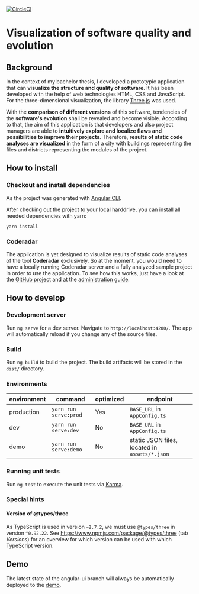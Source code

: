[![CircleCI](https://circleci.com/gh/pschild/CodeRadarVisualization/tree/angular-ui.svg?style=svg)](https://circleci.com/gh/pschild/CodeRadarVisualization/tree/angular-ui)

# Visualization of software quality and evolution

## Background
In the context of my bachelor thesis, I developed a prototypic application that can **visualize the structure and quality of software**. It has been developed with the help of web technologies HTML, CSS and JavaScript. For the three-dimensional visualization, the library [Three.js](https://github.com/mrdoob/three.js/) was used.

With the **comparison of different versions** of this software, tendencies of the **software's evolution** shall be revealed and become visible.
According to that, the aim of this application is that developers and also project managers are able to **intuitively explore and localize flaws and possibilities to improve their projects**.
Therefore, **results of static code analyses are visualized** in the form of a city with buildings representing the files and districts representing the modules of the project.

## How to install
### Checkout and install dependencies
As the project was generated with [Angular CLI](https://github.com/angular/angular-cli).

After checking out the project to your local harddrive, you can install all needed dependencies with yarn:
```
yarn install
```

### Coderadar
The application is yet designed to visualize results of static code analyses of the tool **Coderadar** exclusively. So at the moment, you would need to have a locally running Coderadar server and a fully analyzed sample project in order to use the application.
To see how this works, just have a look at the [GitHub project](https://github.com/reflectoring/coderadar) and at the [administration guide](http://www.reflectoring.io/coderadar/current/docs/admin.html).

## How to develop
### Development server
Run `ng serve` for a dev server. Navigate to `http://localhost:4200/`. The app will automatically reload if you change any of the source files.

### Build
Run `ng build` to build the project. The build artifacts will be stored in the `dist/` directory.

### Environments
| environment | command               | optimized | endpoint                                      |
|-------------|-----------------------|-----------|-----------------------------------------------|
| production  | `yarn run serve:prod` | Yes       | `BASE_URL` in `AppConfig.ts`                  |
| dev         | `yarn run serve:dev`  | No        | `BASE_URL` in `AppConfig.ts`                  |
| demo        | `yarn run serve:demo` | No        | static JSON files, located in `assets/*.json` |

### Running unit tests
Run `ng test` to execute the unit tests via [Karma](https://karma-runner.github.io).

### Special hints
#### Version of @types/three
As TypeScript is used in version `~2.7.2`, we must use `@types/three` in version `^0.92.22`. See <https://www.npmjs.com/package/@types/three> (tab *Versions*) for an overview for which version can be used with which TypeScript version.

## Demo
The latest state of the angular-ui branch will always be automatically deployed to the [demo](https://pschild.github.io/CodeRadarVisualization/).